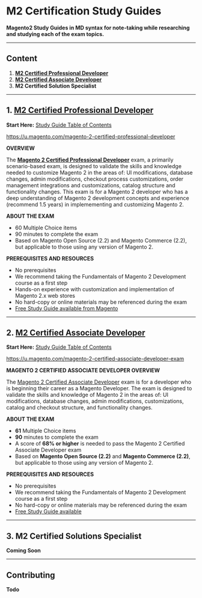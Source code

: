 # M2 Certification Study Guides

**Magento2 Study Guides in MD syntax for note-taking while researching and studying each of the exam topics.**

-----

## Content

1. **[M2 Certified Professional Developer](./developer)**
2. **[M2 Certified Associate Developer](./associate-developer)**
3. **M2 Certified Solution Specialist**


-----

## 1. [M2 Certified Professional Developer](./developer)

**Start Here:** [Study Guide Table of Contents](./developer)

https://u.magento.com/magento-2-certified-professional-developer

**OVERVIEW** 

The **[Magento 2 Certified Professional Developer](https://u.magento.com/magento-2-certified-professional-developer)** exam, a primarily scenario-based exam, is designed to validate the skills and knowledge needed to customize Magento 2 in the areas of: UI modifications, database changes, admin modifications, checkout process customizations, order management integrations and customizations, catalog structure and functionality changes. This exam is for a Magento 2 developer who has a deep understanding of Magento 2 development concepts and experience (recommend 1.5 years) in implemementing and customizing Magento 2.

 
**ABOUT THE EXAM**

* 60 Multiple Choice items
* 90 minutes to complete the exam
* Based on Magento Open Source (2.2) and Magento Commerce (2.2), but applicable to those using any version of Magento 2.

 
**PREREQUISITES AND RESOURCES**

* No prerequisites
* We recommend taking the Fundamentals of Magento 2 Development course as a first step
* Hands-on experience with customization and implementation of Magento 2.x web stores
* No hard-copy or online materials may be referenced during the exam
* [Free Study Guide available from Magento](https://magento-u.magento.com/magento-u/downloads/Magento%202%20Certified%20Professional%20Developer%20Exam%20Study%20Guide.pdf)


--------

## 2. [M2 Certified Associate Developer](./associate-developer)


**Start Here:** [Study Guide Table of Contents](./associate-developer)

https://u.magento.com/magento-2-certified-associate-developer-exam

**MAGENTO 2 CERTIFIED ASSOCIATE DEVELOPER OVERVIEW**

The [Magento 2 Certified Associate Developer](https://u.magento.com/magento-2-certified-associate-developer-exam) exam is for a developer who is beginning their career as a Magento Developer. The exam is designed to validate the skills and knowledge of Magento 2 in the areas of: UI modifications, database changes, admin modifications, customizations, catalog and checkout structure, and functionality changes.

 
**ABOUT THE EXAM**

* **61** Multiple Choice items
* **90** minutes to complete the exam
* A score of **68% or higher** is needed to pass the Magento 2 Certified Associate Developer exam
* Based on **Magento Open Source (2.2)** and **Magento Commerce (2.2)**, but applicable to those using any version of Magento 2.

 
**PREREQUISITES AND RESOURCES**

* No prerequisites
* We recommend taking the Fundamentals of Magento 2 Development course as a first step
* No hard-copy or online materials may be referenced during the exam
* [Free Study Guide available](https://u.magento.com/free-study-guide)




-----

## 3. M2 Certified Solutions Specialist

**Coming Soon**


------


## Contributing

**Todo**






